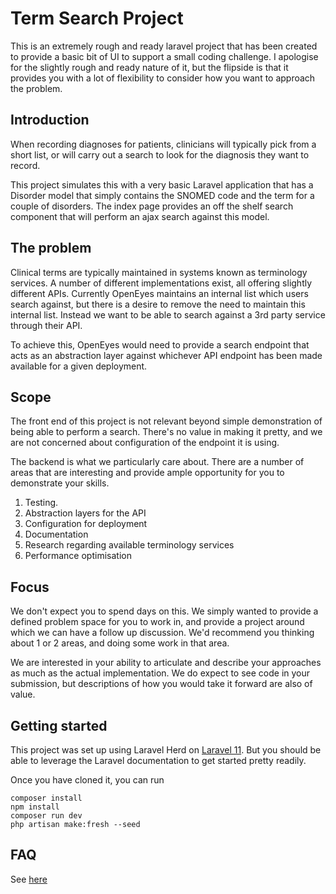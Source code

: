 # Term Search Project

This is an extremely rough and ready laravel project that has been created to provide a basic bit of UI to support a small coding challenge. I apologise for the slightly rough and ready nature of it, but the flipside is that it provides you with a lot of flexibility to consider how you want to approach the problem.

## Introduction

When recording diagnoses for patients, clinicians will typically pick from a short list, or will carry out a search to look for the diagnosis they want to record.

This project simulates this with a very basic Laravel application that has a Disorder model that simply contains the SNOMED code and the term for a couple of disorders. The index page provides an off the shelf search component that will perform an ajax search against this model.

## The problem

Clinical terms are typically maintained in systems known as terminology services. A number of different implementations exist, all offering slightly different APIs. Currently OpenEyes maintains an internal list which users search against, but there is a desire to remove the need to maintain this internal list. Instead we want to be able to search against a 3rd party service through their API.

To achieve this, OpenEyes would need to provide a search endpoint that acts as an abstraction layer against whichever API endpoint has been made available for a given deployment.

## Scope

The front end of this project is not relevant beyond simple demonstration of being able to perform a search. There's no value in making it pretty, and we are not concerned about configuration of the endpoint it is using.

The backend is what we particularly care about. There are a number of areas that are interesting and provide ample opportunity for you to demonstrate your skills.
1. Testing.
1. Abstraction layers for the API
1. Configuration for deployment
1. Documentation
1. Research regarding available terminology services
1. Performance optimisation

## Focus

We don't expect you to spend days on this. We simply wanted to provide a defined problem space for you to work in, and provide a project around which we can have a follow up discussion. We'd recommend you thinking about 1 or 2 areas, and doing some work in that area. 

We are interested in your ability to articulate and describe your approaches as much as the actual implementation. We do expect to see code in your submission, but descriptions of how you would take it forward are also of value.

## Getting started

This project was set up using Laravel Herd on [Laravel 11](https://laravel.com/docs). But you should be able to leverage the Laravel documentation to get started pretty readily.

Once you have cloned it, you can run

```
composer install
npm install
composer run dev
php artisan make:fresh --seed
```

## FAQ

See [here](./FAQ.md)